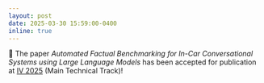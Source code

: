 ```yaml
---
layout: post
date: 2025-03-30 15:59:00-0400
inline: true
---
```


:pushpin: The paper *Automated Factual Benchmarking for In-Car Conversational Systems using Large Language Models* has been accepted for publication at [IV 2025](https://ieee-iv.org/2025/) (Main Technical Track)!